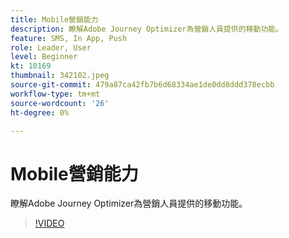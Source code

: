 ```yaml
---
title: Mobile營銷能力
description: 瞭解Adobe Journey Optimizer為營銷人員提供的移動功能。
feature: SMS, In App, Push
role: Leader, User
level: Beginner
kt: 10169
thumbnail: 342102.jpeg
source-git-commit: 479a87ca42fb7b6d68334ae1de0dd8ddd378ecbb
workflow-type: tm+mt
source-wordcount: '26'
ht-degree: 0%

---
```



# Mobile營銷能力

瞭解Adobe Journey Optimizer為營銷人員提供的移動功能。

>[!VIDEO](https://video.tv.adobe.com/v/342102?quality=12&learn=on)
